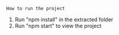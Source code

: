     How to run the project

1) Run "npm install" in the extracted folder
2) Run "npm start" to view the project



